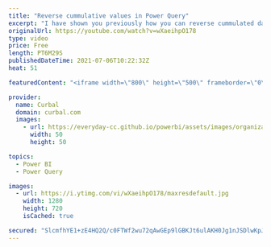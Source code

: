 ```yaml
---
title: "Reverse cummulative values in Power Query"
excerpt: "I have shown you previously how you can reverse cummulated data using DAX, but I never showed you how to do it in Power Query, so here it is!   Here you can download all the pbix files: https://curbal.com/donwload-center Want the pbix file? Get download number 68 on the community downloads folder."
originalUrl: https://youtube.com/watch?v=wXaeihpO178
type: video
price: Free
length: PT6M29S
publishedDateTime: 2021-07-06T10:22:32Z
heat: 51

featuredContent: "<iframe width=\"800\" height=\"500\" frameborder=\"0\" src=\"https://www.youtube.com/embed/wXaeihpO178\" allow=\"accelerometer; autoplay; encrypted-media; gyroscope; picture-in-picture\" allowfullscreen></iframe>"

provider:
  name: Curbal
  domain: curbal.com
  images:
    - url: https://everyday-cc.github.io/powerbi/assets/images/organizations/curbal.com-50x50.jpg
      width: 50
      height: 50

topics:
  - Power BI
  - Power Query

images:
  - url: https://i.ytimg.com/vi/wXaeihpO178/maxresdefault.jpg
    width: 1280
    height: 720
    isCached: true

secured: "SlcmfhYE1+zE4HQ2Q/c0FTWf2wu72qAwGEp9lGBKJt6ulAKH0Jg1nJSDlwKpJu7OUvtRXzi0fzEOfvVCWQ76KZOItE1rHzjC5FzzRr1AodwvPHF0YxN06ZaNjJ7ca9Xm0Dtv5vpTJlq/t/n7Gl0r31Dif2YcipArCMhcc4tR6vSedeC+KStwoJNq/f7NFWPeRQb9W2RQxxvO8UZKZapVxT/2ThQYsoXUrkstvxAcxVRksBKEX6iW2uqzJ1tqlWPOI69o4UCKFhEMeAieP09ym8iPdqTlrrNvPGuFXcKWarrdX2tQarblg1aYKEuanLBihVUUrg6PZwKt9/Ri//wFKuWdZxGFFY51GZQn5ypLvvIXKAjzeDdU9CEFSW4czrsVgkIQxlqwsjQIjUIaFXLGqIEvgfrR9OKe2xJG3ssnufo=;3yQtqMTj5aGsrIdSJx9yPg=="
---
```



